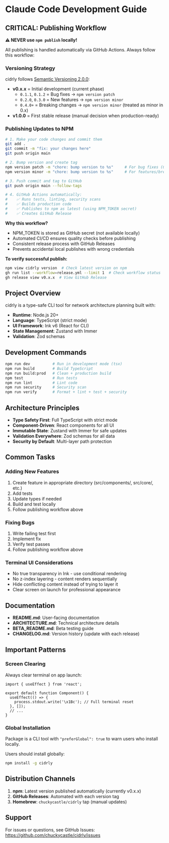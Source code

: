 # Claude Code Development Guide

## CRITICAL: Publishing Workflow

**⚠️ NEVER use `npm publish` locally!**

All publishing is handled automatically via GitHub Actions. Always follow this workflow:

### Versioning Strategy

cidrly follows [Semantic Versioning 2.0.0](https://semver.org):

- **v0.x.x** = Initial development (current phase)
  - `0.1.1`, `0.1.2` = Bug fixes → `npm version patch`
  - `0.2.0`, `0.3.0` = New features → `npm version minor`
  - `0.4.0+` = Breaking changes → `npm version minor` (treated as minor in 0.x)
- **v1.0.0** = First stable release (manual decision when production-ready)

### Publishing Updates to NPM

```bash
# 1. Make your code changes and commit them
git add .
git commit -m "fix: your changes here"
git push origin main

# 2. Bump version and create tag
npm version patch -m "chore: bump version to %s"     # For bug fixes (0.1.x)
npm version minor -m "chore: bump version to %s"     # For features/breaking (0.x.0)

# 3. Push commit and tag to GitHub
git push origin main --follow-tags

# 4. GitHub Actions automatically:
#    ✅ Runs tests, linting, security scans
#    ✅ Builds production code
#    ✅ Publishes to npm as latest (using NPM_TOKEN secret)
#    ✅ Creates GitHub Release
```

**Why this workflow?**

- NPM_TOKEN is stored as GitHub secret (not available locally)
- Automated CI/CD ensures quality checks before publishing
- Consistent release process with GitHub Releases
- Prevents accidental local publishes with wrong credentials

**To verify successful publish:**

```bash
npm view cidrly version  # Check latest version on npm
gh run list --workflow=release.yml --limit 1  # Check workflow status
gh release view v0.x.x  # View GitHub Release
```

## Project Overview

cidrly is a type-safe CLI tool for network architecture planning built with:

- **Runtime**: Node.js 20+
- **Language**: TypeScript (strict mode)
- **UI Framework**: Ink v6 (React for CLI)
- **State Management**: Zustand with Immer
- **Validation**: Zod schemas

## Development Commands

```bash
npm run dev          # Run in development mode (tsx)
npm run build        # Build TypeScript
npm run build:prod   # Clean + production build
npm test             # Run tests
npm run lint         # Lint code
npm run security     # Security scan
npm run verify       # Format + lint + test + security
```

## Architecture Principles

- **Type Safety First**: Full TypeScript with strict mode
- **Component-Driven**: React components for all UI
- **Immutable State**: Zustand with Immer for safe updates
- **Validation Everywhere**: Zod schemas for all data
- **Security by Default**: Multi-layer path protection

## Common Tasks

### Adding New Features

1. Create feature in appropriate directory (src/components/, src/core/, etc.)
2. Add tests
3. Update types if needed
4. Build and test locally
5. Follow publishing workflow above

### Fixing Bugs

1. Write failing test first
2. Implement fix
3. Verify test passes
4. Follow publishing workflow above

### Terminal UI Considerations

- No true transparency in Ink - use conditional rendering
- No z-index layering - content renders sequentially
- Hide conflicting content instead of trying to layer it
- Clear screen on launch for professional appearance

## Documentation

- **README.md**: User-facing documentation
- **ARCHITECTURE.md**: Technical architecture details
- **BETA_README.md**: Beta testing guide
- **CHANGELOG.md**: Version history (update with each release)

## Important Patterns

### Screen Clearing

Always clear terminal on app launch:

```tsx
import { useEffect } from 'react';

export default function Component() {
  useEffect(() => {
    process.stdout.write('\x1Bc'); // Full terminal reset
  }, []);
  // ...
}
```

### Global Installation

Package is a CLI tool with `"preferGlobal": true` to warn users who install locally.

Users should install globally:

```bash
npm install -g cidrly
```

## Distribution Channels

1. **npm**: Latest version published automatically (currently v0.x.x)
2. **GitHub Releases**: Automated with each version tag
3. **Homebrew**: `chuckycastle/cidrly` tap (manual updates)

## Support

For issues or questions, see GitHub Issues: https://github.com/chuckycastle/cidrly/issues
